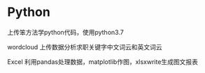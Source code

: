 # Python
上传笨方法学python代码，使用python3.7


wordcloud
上传数据分析求职关键字中文词云和英文词云

Excel
利用pandas处理数据，matplotlib作图，xlsxwrite生成图文报表
